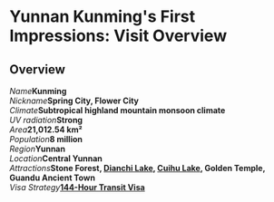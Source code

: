 # Yunnan Kunming's First Impressions: Visit Overview

## Overview

<Description>
<div><i>Name</i><b>Kunming</b></div>
<div><i>Nickname</i><b>Spring City, Flower City</b></div>
<div long><i>Climate</i><b>Subtropical highland mountain monsoon climate</b></div>
<div><i>UV radiation</i><b>Strong</b></div>
<div><i>Area</i><b>21,012.54 km²</b></div>
<div><i>Population</i><b>8 million</b></div>
<div><i>Region</i><b>Yunnan</b></div>
<div><i>Location</i><b>Central Yunnan</b></div>
<div long><i>Attractions</i><b>Stone Forest, <a href="/yunnan/kunming/lake#dianchi-lake">Dianchi Lake</a>, <a href="/yunnan/kunming/lake#cuihu-park">Cuihu Lake</a>, Golden Temple, Guandu Ancient Town</b></div>
<div long><i>Visa Strategy</i><b><a href="/guide/visa#_144-hour-transit-visa-exemption">144-Hour Transit Visa</a></b></div>
</Description>

